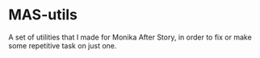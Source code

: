 # MAS-utils
A set of utilities that I made for Monika After Story, in order to fix or make some repetitive task on just one.
